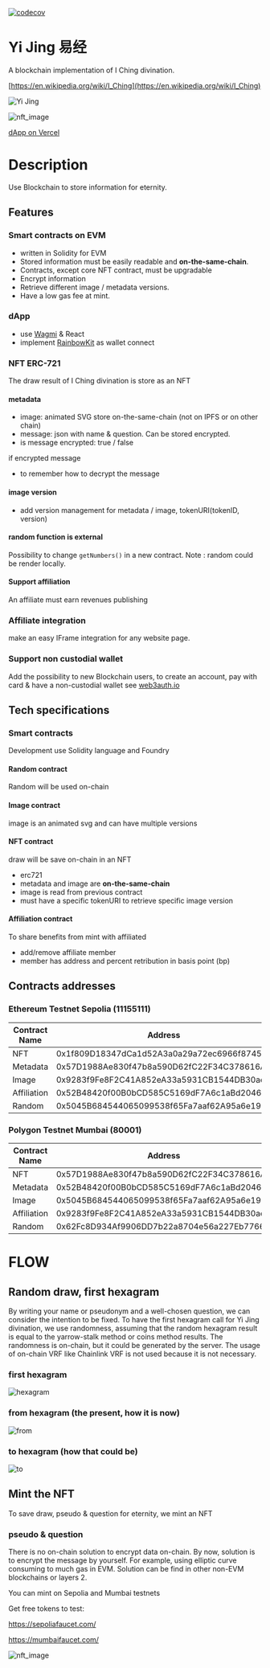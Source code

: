 [![codecov](https://codecov.io/gh/steftroubadour/yi-king/branch/main/graph/badge.svg?token=m5EOdrKkz8)](https://codecov.io/gh/steftroubadour/yi-king)

# Yi Jing 易经

A blockchain implementation of I Ching divination.

[https://en.wikipedia.org/wiki/I_Ching](https://en.wikipedia.org/wiki/I_Ching)

![Yi Jing](img/yijing.png)

![nft_image](img/yi-jing.gif)

[dApp on Vercel](https://yi-king-steftroubadour.vercel.app/)

# Description
Use Blockchain to store information for eternity.
## Features
### Smart contracts on EVM
* written in Solidity for EVM
* Stored information must be easily readable and **on-the-same-chain**.
* Contracts, except core NFT contract, must be upgradable
* Encrypt information
* Retrieve different image / metadata versions.
* Have a low gas fee at mint.
### dApp
* use [Wagmi](https://wagmi.sh/) & React
* implement [RainbowKit](https://www.rainbowkit.com/) as wallet connect

### NFT ERC-721
The draw result of I Ching divination is store as an NFT
#### metadata
* image: animated SVG store on-the-same-chain (not on IPFS or on other chain)
* message: json with name & question. Can be stored encrypted.
* is message encrypted: true / false

if encrypted message
* to remember how to decrypt the message
#### image version
* add version management for metadata / image, tokenURI(tokenID, version)
#### random function is external
Possibility to change `getNumbers()` in a new contract.
Note : random could be render locally.
#### Support affiliation
An affiliate must earn revenues publishing

### Affiliate integration
make an easy IFrame integration for any website page.

### Support non custodial wallet
Add the possibility to new Blockchain users, to create an account, pay with card & have a non-custodial wallet
see [web3auth.io](https://web3auth.io)


## Tech specifications
### Smart contracts
Development use Solidity language and Foundry
#### Random contract
Random will be used on-chain
#### Image contract
image is an animated svg and can have multiple versions
#### NFT contract
draw will be save on-chain in an NFT
* erc721
* metadata and image are **on-the-same-chain**
* image is read from previous contract
* must have a specific tokenURI to retrieve specific image version
#### Affiliation contract
To share benefits from mint with affiliated
* add/remove affiliate member
* member has address and percent retribution in basis point (bp)
## Contracts addresses
### Ethereum Testnet Sepolia (11155111)
| Contract Name | Address                                    |
|---------------|--------------------------------------------|
| NFT           | 0x1f809D18347dCa1d52A3a0a29a72ec6966f87456 |
| Metadata      | 0x57D1988Ae830f47b8a590D62fC22F34C378616Ad |
| Image         | 0x9283f9Fe8F2C41A852eA33a5931CB1544DB30aef |
| Affiliation   | 0x52B48420f00B0bCD585C5169dF7A6c1aBd2046E1 |
| Random        | 0x5045B684544065099538f65Fa7aaf62A95a6e198 |
### Polygon Testnet Mumbai (80001)
| Contract Name | Address                                    |
|---------------|--------------------------------------------|
| NFT           | 0x57D1988Ae830f47b8a590D62fC22F34C378616Ad |
| Metadata      | 0x52B48420f00B0bCD585C5169dF7A6c1aBd2046E1 |
| Image         | 0x5045B684544065099538f65Fa7aaf62A95a6e198 |
| Affiliation   | 0x9283f9Fe8F2C41A852eA33a5931CB1544DB30aef |
| Random        | 0x62Fc8D934Af9906DD7b22a8704e56a227Eb7766D |

# FLOW
## Random draw, first hexagram
By writing your name or pseudonym and a well-chosen question, we can consider the intention to be fixed. To have the
first hexagram call for Yi Jing divination, we use randomness, assuming that the random hexagram result is equal to the
yarrow-stalk method or coins method results. The randomness is on-chain, but it could be generated by the server. The
usage of on-chain VRF like Chainlink VRF is not used because it is not necessary.
### first hexagram
![hexagram](img/hexagram.png)
### from hexagram (the present, how it is now)
![from](img/from.png)
### to hexagram (how that could be)
![to](img/to.png)

## Mint the NFT
To save draw, pseudo & question for eternity, we mint an NFT
### pseudo & question
There is no on-chain solution to encrypt data on-chain. 
By now, solution is to encrypt the message by yourself.
For example, using elliptic curve consuming to much gas in EVM.
Solution can be find in other non-EVM blockchains or layers 2.

You can mint on Sepolia and Mumbai testnets

Get free tokens to test:

https://sepoliafaucet.com/

https://mumbaifaucet.com/


![nft_image](img/nft_image.png)